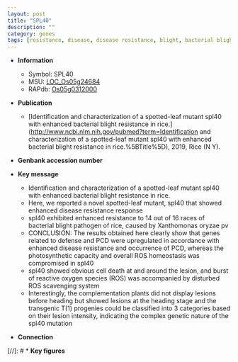 ```yaml
---
layout: post
title: "SPL40"
description: ""
category: genes
tags: [resistance, disease, disease resistance, blight, bacterial blight, defense, cell death, pathogen, homeostasis, reactive oxygen species, PCD, lesion]
---
```


* **Information**  
    + Symbol: SPL40  
    + MSU: [LOC_Os05g24684](http://rice.uga.edu/cgi-bin/ORF_infopage.cgi?orf=LOC_Os05g24684)  
    + RAPdb: [Os05g0312000](https://rapdb.dna.affrc.go.jp/locus/?name=Os05g0312000)  

* **Publication**  
    + [Identification and characterization of a spotted-leaf mutant spl40 with enhanced bacterial blight resistance in rice.](http://www.ncbi.nlm.nih.gov/pubmed?term=Identification and characterization of a spotted-leaf mutant spl40 with enhanced bacterial blight resistance in rice.%5BTitle%5D), 2019, Rice (N Y).

* **Genbank accession number**  

* **Key message**  
    + Identification and characterization of a spotted-leaf mutant spl40 with enhanced bacterial blight resistance in rice.
    + Here, we reported a novel spotted-leaf mutant, spl40 that showed enhanced disease resistance response
    + spl40 exhibited enhanced resistance to 14 out of 16 races of bacterial blight pathogen of rice, caused by Xanthomonas oryzae pv
    + CONCLUSION: The results obtained here clearly show that genes related to defense and PCD were upregulated in accordance with enhanced disease resistance and occurrence of PCD, whereas the photosynthetic capacity and overall ROS homeostasis was compromised in spl40
    + spl40 showed obvious cell death at and around the lesion, and burst of reactive oxygen species (ROS) was accompanied by disturbed ROS scavenging system
    + Interestingly, the complementation plants did not display lesions before heading but showed lesions at the heading stage and the transgenic T(1) progenies could be classified into 3 categories based on their lesion intensity, indicating the complex genetic nature of the spl40 mutation

* **Connection**  

[//]: # * **Key figures**  



